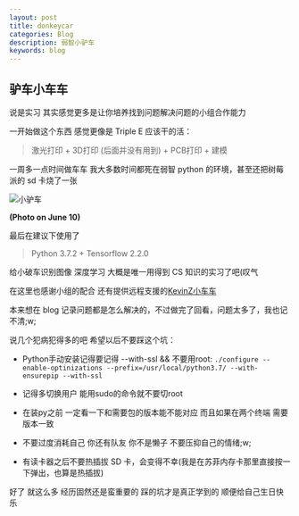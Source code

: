 ```yaml
---
layout: post
title: donkeycar
categories: Blog
description: 弱智小驴车
keywords: blog
---
```

## 驴车小车车

说是实习 其实感觉更多是让你培养找到问题解决问题的小组合作能力

一开始做这个东西 感觉更像是 Triple E 应该干的活：

> 激光打印 + 3D打印 (后面并没有用到) + PCB打印 + 建模

一周多一点时间做车车 我大多数时间都死在弱智 python 的环境，甚至还把树莓派的 sd 卡烧了一张

![小驴车](/images/blog/donkey.jpg)

**(Photo on June 10)**

最后在建议下使用了 

> Python 3.7.2 + Tensorflow 2.2.0

给小破车识别图像 深度学习 大概是唯一用得到 CS 知识的实习了吧(叹气

在这里也感谢小组的配合 还有提供远程支援的[KevinZ小车车](https://github.com/SaigyoujiShizuka/MyDonkeyCar)

本来想在 blog 记录问题都是怎么解决的，不过做完了回看，问题太多了，我也记不清;w;

说几个犯病犯得多的吧 希望以后不要踩这个坑：

- Python手动安装记得要记得 --with-ssl && 不要用root:
``` ./configure --enable-optinizations --prefix=/usr/local/python3.7/ --with-ensurepip --with-ssl ```

- 记得多切换用户 能用sudo的命令就不要切root

- 在装py之前 一定看一下和需要包的版本能不能对应 而且如果在两个终端 需要版本一致

- 不要过度消耗自己 你还有队友 你不是懒子 不要压抑自己的情绪;w;

- 有读卡器之后不要热插拔 SD 卡，会变得不幸(我是在苏菲内存卡那里直接按一下弹出，也算是热插拔)

好了 就这么多 经历固然还是蛮重要的 踩的坑才是真正学到的 顺便给自己生日快乐